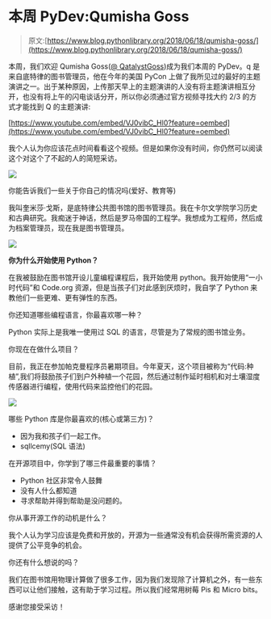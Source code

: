 # 本周 PyDev:Qumisha Goss

> 原文:[https://www.blog.pythonlibrary.org/2018/06/18/qumisha-goss/](https://www.blog.pythonlibrary.org/2018/06/18/qumisha-goss/)

本周，我们欢迎 Qumisha Goss([@ QatalystGoss](https://twitter.com/qatalystgoss))成为我们本周的 PyDev。q 是来自底特律的图书管理员，他在今年的美国 PyCon 上做了我所见过的最好的主题演讲之一。出于某种原因，上传那天早上的主题演讲的人没有将主题演讲相互分开，也没有将上午的闪电谈话分开，所以你必须通过官方视频寻找大约 2/3 的方式才能找到 Q 的主题演讲:

[https://www.youtube.com/embed/VJ0vibC_Hl0?feature=oembed](https://www.youtube.com/embed/VJ0vibC_Hl0?feature=oembed)

我个人认为你应该花点时间看看这个视频。但是如果你没有时间，你仍然可以阅读这个对这个了不起的人的简短采访。

![](../Images/6f6c2d13ddaf00e831730ee3bd03ac69.png)

你能告诉我们一些关于你自己的情况吗(爱好、教育等)

我叫奎米莎·戈斯，是底特律公共图书馆的图书管理员。我在卡尔文学院学习历史和古典研究。我痴迷于神话，然后是罗马帝国的工程学。我想成为工程师，然后成为档案管理员，现在我是图书管理员。

![](../Images/bbb2fad5490b49d45cf6692a1cc7d4be.png)

**你为什么开始使用 Python？**

在我被鼓励在图书馆开设儿童编程课程后，我开始使用 python。我开始使用“一小时代码”和 Code.org 资源，但是当孩子们对此感到厌烦时，我自学了 Python 来教他们一些更难、更有弹性的东西。

你还知道哪些编程语言，你最喜欢哪一种？

Python 实际上是我唯一使用过 SQL 的语言，尽管是为了常规的图书馆业务。

你现在在做什么项目？

目前，我正在参加帕克曼程序员暑期项目。今年夏天，这个项目被称为“代码:种植”,我们将鼓励孩子们到户外种植一个花园，然后通过制作延时相机和对土壤湿度传感器进行编程，使用代码来监控他们的花园。

![](../Images/1966e7ef803f3b1ce0dd91256a4c377c.png)

哪些 Python 库是你最喜欢的(核心或第三方)？

*   因为我和孩子们一起工作。
*   sqllcemy(SQL 语法)

在开源项目中，你学到了哪三件最重要的事情？

*   Python 社区非常令人鼓舞
*   没有人什么都知道
*   寻求帮助并得到帮助是没问题的。

你从事开源工作的动机是什么？

我个人认为学习应该是免费和开放的，开源为一些通常没有机会获得所需资源的人提供了公平竞争的机会。

你还有什么想说的吗？

我们在图书馆用物理计算做了很多工作，因为我们发现除了计算机之外，有一些东西可以让他们接触，这有助于学习过程。所以我们经常用树莓 Pis 和 Micro bits。

感谢您接受采访！